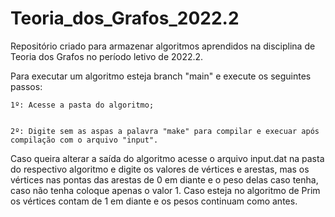 # Teoria_dos_Grafos_2022.2


Repositório criado para armazenar algoritmos aprendidos na disciplina de Teoria dos Grafos no período letivo de 2022.2.


Para executar um algoritmo esteja branch "main" e execute os seguintes passos:


    1º: Acesse a pasta do algoritmo;


    2º: Digite sem as aspas a palavra "make" para compilar e execuar após compilação com o arquivo "input".


Caso queira alterar a saída do algoritmo acesse o arquivo input.dat na pasta do respectivo algoritmo e digite os valores de vértices e arestas, mas os vértices nas pontas das arestas de 0 em diante e o peso delas caso tenha, caso não tenha coloque apenas o valor 1. Caso esteja no algoritmo de Prim os vértices contam de 1 em diante e os pesos continuam como antes.
